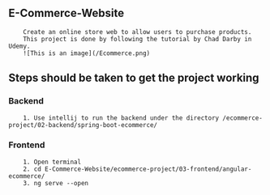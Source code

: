 ## E-Commerce-Website
```
    Create an online store web to allow users to purchase products.
    This project is done by following the tutorial by Chad Darby in Udemy.
    ![This is an image](/Ecommerce.png)
```
## Steps should be taken to get the project working
### Backend
```
    1. Use intellij to run the backend under the directory /ecommerce-project/02-backend/spring-boot-ecommerce/
```
### Frontend
```
    1. Open terminal
    2. cd E-Commerce-Website/ecommerce-project/03-frontend/angular-ecommerce/
    3. ng serve --open
```
